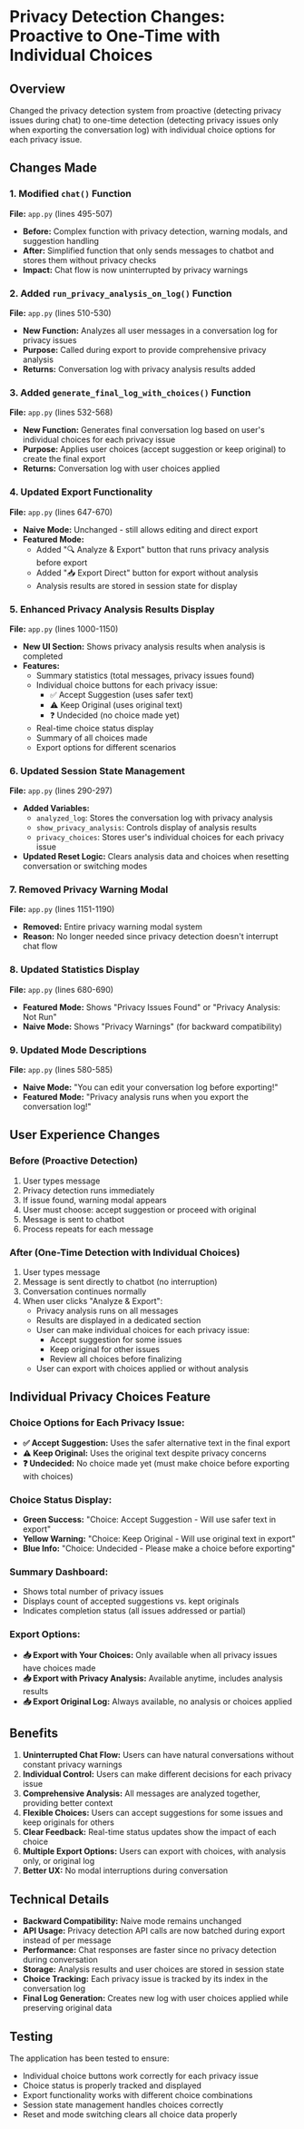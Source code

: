 # Privacy Detection Changes: Proactive to One-Time with Individual Choices

## Overview
Changed the privacy detection system from proactive (detecting privacy issues during chat) to one-time detection (detecting privacy issues only when exporting the conversation log) with individual choice options for each privacy issue.

## Changes Made

### 1. Modified `chat()` Function
**File:** `app.py` (lines 495-507)
- **Before:** Complex function with privacy detection, warning modals, and suggestion handling
- **After:** Simplified function that only sends messages to chatbot and stores them without privacy checks
- **Impact:** Chat flow is now uninterrupted by privacy warnings

### 2. Added `run_privacy_analysis_on_log()` Function
**File:** `app.py` (lines 510-530)
- **New Function:** Analyzes all user messages in a conversation log for privacy issues
- **Purpose:** Called during export to provide comprehensive privacy analysis
- **Returns:** Conversation log with privacy analysis results added

### 3. Added `generate_final_log_with_choices()` Function
**File:** `app.py` (lines 532-568)
- **New Function:** Generates final conversation log based on user's individual choices for each privacy issue
- **Purpose:** Applies user choices (accept suggestion or keep original) to create the final export
- **Returns:** Conversation log with user choices applied

### 4. Updated Export Functionality
**File:** `app.py` (lines 647-670)
- **Naive Mode:** Unchanged - still allows editing and direct export
- **Featured Mode:** 
  - Added "🔍 Analyze & Export" button that runs privacy analysis before export
  - Added "📥 Export Direct" button for export without analysis
  - Analysis results are stored in session state for display

### 5. Enhanced Privacy Analysis Results Display
**File:** `app.py` (lines 1000-1150)
- **New UI Section:** Shows privacy analysis results when analysis is completed
- **Features:**
  - Summary statistics (total messages, privacy issues found)
  - Individual choice buttons for each privacy issue:
    - ✅ Accept Suggestion (uses safer text)
    - ⚠️ Keep Original (uses original text)
    - ❓ Undecided (no choice made yet)
  - Real-time choice status display
  - Summary of all choices made
  - Export options for different scenarios

### 6. Updated Session State Management
**File:** `app.py` (lines 290-297)
- **Added Variables:**
  - `analyzed_log`: Stores the conversation log with privacy analysis
  - `show_privacy_analysis`: Controls display of analysis results
  - `privacy_choices`: Stores user's individual choices for each privacy issue
- **Updated Reset Logic:** Clears analysis data and choices when resetting conversation or switching modes

### 7. Removed Privacy Warning Modal
**File:** `app.py` (lines 1151-1190)
- **Removed:** Entire privacy warning modal system
- **Reason:** No longer needed since privacy detection doesn't interrupt chat flow

### 8. Updated Statistics Display
**File:** `app.py` (lines 680-690)
- **Featured Mode:** Shows "Privacy Issues Found" or "Privacy Analysis: Not Run"
- **Naive Mode:** Shows "Privacy Warnings" (for backward compatibility)

### 9. Updated Mode Descriptions
**File:** `app.py` (lines 580-585)
- **Naive Mode:** "You can edit your conversation log before exporting!"
- **Featured Mode:** "Privacy analysis runs when you export the conversation log!"

## User Experience Changes

### Before (Proactive Detection)
1. User types message
2. Privacy detection runs immediately
3. If issue found, warning modal appears
4. User must choose: accept suggestion or proceed with original
5. Message is sent to chatbot
6. Process repeats for each message

### After (One-Time Detection with Individual Choices)
1. User types message
2. Message is sent directly to chatbot (no interruption)
3. Conversation continues normally
4. When user clicks "Analyze & Export":
   - Privacy analysis runs on all messages
   - Results are displayed in a dedicated section
   - User can make individual choices for each privacy issue:
     - Accept suggestion for some issues
     - Keep original for other issues
     - Review all choices before finalizing
   - User can export with choices applied or without analysis

## Individual Privacy Choices Feature

### Choice Options for Each Privacy Issue:
- **✅ Accept Suggestion:** Uses the safer alternative text in the final export
- **⚠️ Keep Original:** Uses the original text despite privacy concerns
- **❓ Undecided:** No choice made yet (must make choice before exporting with choices)

### Choice Status Display:
- **Green Success:** "Choice: Accept Suggestion - Will use safer text in export"
- **Yellow Warning:** "Choice: Keep Original - Will use original text in export"
- **Blue Info:** "Choice: Undecided - Please make a choice before exporting"

### Summary Dashboard:
- Shows total number of privacy issues
- Displays count of accepted suggestions vs. kept originals
- Indicates completion status (all issues addressed or partial)

### Export Options:
- **📥 Export with Your Choices:** Only available when all privacy issues have choices made
- **📥 Export with Privacy Analysis:** Available anytime, includes analysis results
- **📥 Export Original Log:** Always available, no analysis or choices applied

## Benefits

1. **Uninterrupted Chat Flow:** Users can have natural conversations without constant privacy warnings
2. **Individual Control:** Users can make different decisions for each privacy issue
3. **Comprehensive Analysis:** All messages are analyzed together, providing better context
4. **Flexible Choices:** Users can accept suggestions for some issues and keep originals for others
5. **Clear Feedback:** Real-time status updates show the impact of each choice
6. **Multiple Export Options:** Users can export with choices, with analysis only, or original log
7. **Better UX:** No modal interruptions during conversation

## Technical Details

- **Backward Compatibility:** Naive mode remains unchanged
- **API Usage:** Privacy detection API calls are now batched during export instead of per message
- **Performance:** Chat responses are faster since no privacy detection during conversation
- **Storage:** Analysis results and user choices are stored in session state
- **Choice Tracking:** Each privacy issue is tracked by its index in the conversation log
- **Final Log Generation:** Creates new log with user choices applied while preserving original data

## Testing

The application has been tested to ensure:
- Individual choice buttons work correctly for each privacy issue
- Choice status is properly tracked and displayed
- Export functionality works with different choice combinations
- Session state management handles choices correctly
- Reset and mode switching clears all choice data properly 